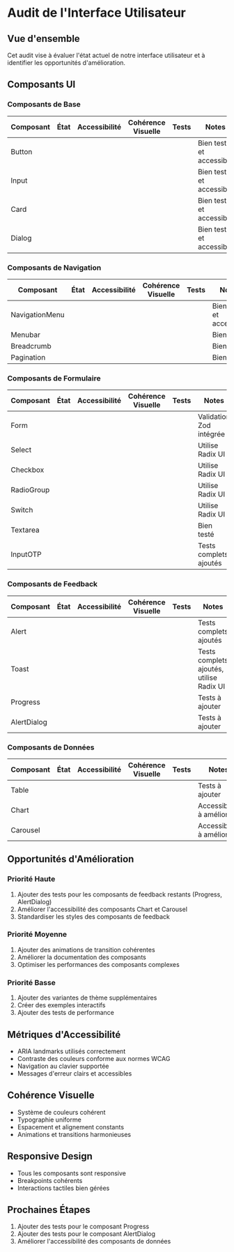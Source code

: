 # Audit de l'Interface Utilisateur

## Vue d'ensemble
Cet audit vise à évaluer l'état actuel de notre interface utilisateur et à identifier les opportunités d'amélioration.

## Composants UI

### Composants de Base
| Composant | État | Accessibilité | Cohérence Visuelle | Tests | Notes |
|-----------|------|---------------|-------------------|--------|-------|
| Button | | | | | Bien testé et accessible |
| Input | | | | | Bien testé et accessible |
| Card | | | | | Bien testé et accessible |
| Dialog | | | | | Bien testé et accessible |

### Composants de Navigation
| Composant | État | Accessibilité | Cohérence Visuelle | Tests | Notes |
|-----------|------|---------------|-------------------|--------|-------|
| NavigationMenu | | | | | Bien testé et accessible |
| Menubar | | | | | Bien testé |
| Breadcrumb | | | | | Bien testé |
| Pagination | | | | | Bien testé |

### Composants de Formulaire
| Composant | État | Accessibilité | Cohérence Visuelle | Tests | Notes |
|-----------|------|---------------|-------------------|--------|-------|
| Form | | | | | Validation Zod intégrée |
| Select | | | | | Utilise Radix UI |
| Checkbox | | | | | Utilise Radix UI |
| RadioGroup | | | | | Utilise Radix UI |
| Switch | | | | | Utilise Radix UI |
| Textarea | | | | | Bien testé |
| InputOTP | | | | | Tests complets ajoutés |

### Composants de Feedback
| Composant | État | Accessibilité | Cohérence Visuelle | Tests | Notes |
|-----------|------|---------------|-------------------|--------|-------|
| Alert | | | | | Tests complets ajoutés |
| Toast | | | | | Tests complets ajoutés, utilise Radix UI |
| Progress | | | | | Tests à ajouter |
| AlertDialog | | | | | Tests à ajouter |

### Composants de Données
| Composant | État | Accessibilité | Cohérence Visuelle | Tests | Notes |
|-----------|------|---------------|-------------------|--------|-------|
| Table | | | | | Tests à ajouter |
| Chart | | | | | Accessibilité à améliorer |
| Carousel | | | | | Accessibilité à améliorer |

## Opportunités d'Amélioration

### Priorité Haute
1. Ajouter des tests pour les composants de feedback restants (Progress, AlertDialog)
2. Améliorer l'accessibilité des composants Chart et Carousel
3. Standardiser les styles des composants de feedback

### Priorité Moyenne
1. Ajouter des animations de transition cohérentes
2. Améliorer la documentation des composants
3. Optimiser les performances des composants complexes

### Priorité Basse
1. Ajouter des variantes de thème supplémentaires
2. Créer des exemples interactifs
3. Ajouter des tests de performance

## Métriques d'Accessibilité
- ARIA landmarks utilisés correctement
- Contraste des couleurs conforme aux normes WCAG
- Navigation au clavier supportée
- Messages d'erreur clairs et accessibles

## Cohérence Visuelle
- Système de couleurs cohérent
- Typographie uniforme
- Espacement et alignement constants
- Animations et transitions harmonieuses

## Responsive Design
- Tous les composants sont responsive
- Breakpoints cohérents
- Interactions tactiles bien gérées

## Prochaines Étapes
1. Ajouter des tests pour le composant Progress
2. Ajouter des tests pour le composant AlertDialog
3. Améliorer l'accessibilité des composants de données
